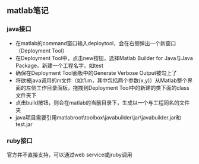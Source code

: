 matlab笔记
-------------

### java接口
 * 在matlab的command窗口输入deploytool，会在右侧弹出一个新窗口（Deployment Tool）
 * 在Deployment Tool中，点击new按钮，选择Matlab Builder for Java与Java Package。新建一个工程名字，如test
 * 确保在Deployment Tool面板中的Generate Verbose Output被勾上了
 * 将欲被java调用的m文件（如t1.m，其中包括两个参数(x,y)）从Matlab整个界面的左侧工作目录面板，拖拽到Deployment Tool中的新建的类下面的class 文件夹下
 * 点击build按钮，则会在matlab的当前目录下，生成以一个与工程同名的文件夹
 * java项目需要引用matlabroot\toolbox\javabuilder\jar\javabuilder.jar和test.jar
### ruby接口
官方并不直接支持，可以通过web service或jruby调用
